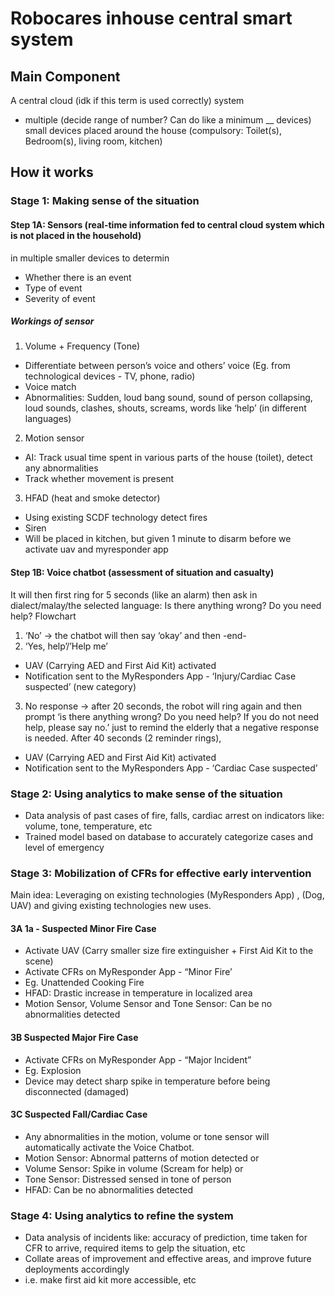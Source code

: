 # Robocares inhouse central smart system

## Main Component
A central cloud (idk if this term is used correctly) system 
+ multiple (decide range of number? Can do like a minimum __ devices) small devices placed around the house 
(compulsory: Toilet(s), Bedroom(s), living room, kitchen)

## How it works

### Stage 1: Making sense of the situation

#### Step 1A: Sensors (real-time information fed to central cloud system which is not placed in the household) 
in multiple smaller devices to determin 
- Whether there is an event
- Type of event
- Severity of event
##### Workings of sensor
1. Volume + Frequency (Tone)
- Differentiate between person’s voice and others’ voice (Eg. from technological devices - TV, phone, radio)
- Voice match
- Abnormalities: Sudden, loud bang sound, sound of person collapsing, loud sounds, clashes, shouts, screams, words like ‘help’ (in different languages)
2. Motion sensor
- AI: Track usual time spent in various parts of the house (toilet), detect any abnormalities
- Track whether movement is present
3. HFAD (heat and smoke detector)
- Using existing SCDF technology detect fires
- Siren
- Will be placed in kitchen, but given 1 minute to disarm before we activate uav and myresponder app

#### Step 1B: Voice chatbot (assessment of situation and casualty)
It will then first ring for 5 seconds (like an alarm)
then ask in dialect/malay/the selected language: Is there anything wrong? Do you need help?
Flowchart
1. ‘No’ -> the chatbot will then say ‘okay’ and then -end-
2. ‘Yes, help’/’Help me’
- UAV (Carrying AED and First Aid Kit) activated 
- Notification sent to the MyResponders App - ‘Injury/Cardiac Case suspected’ (new category)
3. No response → after 20 seconds, the robot will ring again and then prompt ‘is there anything wrong? Do you need help? If you do not need help, please say no.’ just to remind the elderly that a negative response is needed. After 40 seconds (2 reminder rings), 
- UAV (Carrying AED and First Aid Kit) activated 
- Notification sent to the MyResponders App - ‘Cardiac Case suspected’

### Stage 2: Using analytics to make sense of the situation
- Data analysis of past cases of fire, falls, cardiac arrest on indicators like: volume, tone, temperature, etc
- Trained model based on database to accurately categorize cases and level of emergency

### Stage 3: Mobilization of CFRs for effective early intervention
Main idea: Leveraging on existing technologies (MyResponders App) , (Dog, UAV) and giving existing technologies new uses. 

#### 3A 1a - Suspected Minor Fire Case
- Activate UAV (Carry smaller size fire extinguisher + First Aid Kit to the scene)
- Activate CFRs on MyResponder App - “Minor Fire’
- Eg. Unattended Cooking Fire
- HFAD: Drastic increase in temperature in localized area
- Motion Sensor, Volume Sensor and Tone Sensor: Can be no abnormalities detected

#### 3B Suspected Major Fire Case
- Activate CFRs on MyResponder App - “Major Incident”
- Eg. Explosion 
- Device may detect sharp spike in temperature before being disconnected (damaged)

#### 3C Suspected Fall/Cardiac Case
- Any abnormalities in the motion, volume or tone sensor will automatically activate the Voice Chatbot.
- Motion Sensor: Abnormal patterns of motion detected or 
- Volume Sensor: Spike in volume (Scream for help) or 
- Tone Sensor: Distressed sensed in tone of person
- HFAD: Can be no abnormalities detected

### Stage 4: Using analytics to refine the system
- Data analysis of incidents like: accuracy of prediction, time taken for CFR to arrive, required items to gelp the situation, etc
- Collate areas of improvement and effective areas, and improve future deployments accordingly
- i.e. make first aid kit more accessible, etc


